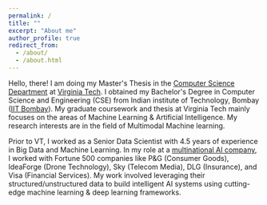 ```yaml
---
permalink: /
title: ""
excerpt: "About me"
author_profile: true
redirect_from: 
  - /about/
  - /about.html
---
```

Hello, there! I am doing my Master's Thesis in the [Computer Science Department](https://cs.vt.edu/) at [Virginia Tech](https://cs.vt.edu). I obtained my Bachelor's Degree in Computer Science and Engineering (CSE) from Indian institute of Technology, Bombay ([IIT Bombay](https://www.iitb.ac.in/)). My graduate coursework and thesis at Virginia Tech mainly focuses on the areas of Machine Learning & Artificial Intelligence. My research interests are in the field of Multimodal Machine learning.

Prior to VT, I worked as a Senior Data Scientist with 4.5 years of experience in Big Data and Machine Learning. In my role at a [multinational AI company](https://fractal.ai/), I worked with Fortune 500 companies like P&G (Consumer Goods), IdeaForge (Drone Technology), Sky (Telecom Media), DLG (Insurance), and Visa (Financial Services). My work involved leveraging their structured/unstructured data to build intelligent AI systems using cutting-edge machine learning & deep learning frameworks.
